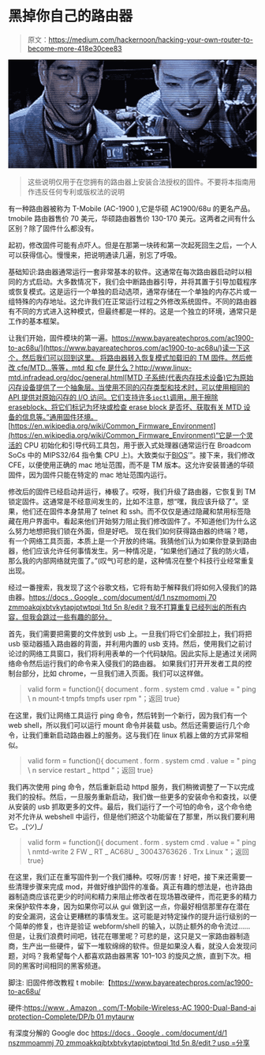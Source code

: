 # 黑掉你自己的路由器

> 原文：<https://medium.com/hackernoon/hacking-your-own-router-to-become-more-418e30cee83>

![](img/75c7e94758496e587f17f9059d2b1170.png)

> 这些说明仅用于在您拥有的路由器上安装合法授权的固件。不要将本指南用作违反任何专利或版权法的说明

有一种路由器被称为 T-Mobile (AC-1900 ),它是华硕 AC1900/68u 的更名产品。tmobile 路由器售价 70 美元，华硕路由器售价 130-170 美元。这两者之间有什么区别？除了固件什么都没有。

起初，修改固件可能有点吓人。但是在那第一块砖和第一次起死回生之后，一个人可以获得信心。慢慢来，把说明通读几遍，别忘了呼吸。

基础知识:路由器通常运行一套非常基本的软件。这通常在每次路由器启动时以相同的方式启动。大多数情况下，我们会中断路由器引导，并将其置于引导加载程序或恢复模式。这是运行一个单独的启动选项，通常存储在一个单独的内存芯片或一组特殊的内存地址。这允许我们在正常运行过程之外修改系统固件。不同的路由器有不同的方式进入这种模式，但最终都是一样的。这是一个独立的环境，通常只是工作的基本框架。

让我们开始，固件模块的第一遍。[https://www.bayareatechpros.com/ac1900-to-ac68u/](https://www.bayareatechpros.com/ac1900-to-ac68u/)读一下这个，然后我们可以回到这里。
将路由器转入恢复模式加载旧的 TM 固件。然后修改 cfe/MTD…等等，mtd 和 cfe 是什么？http://www.linux-mtd.infradead.org/doc/general.html[MTD 子系统(代表内存技术设备)它为原始闪存设备提供了一个抽象层。当使用不同的闪存类型和技术时，可以使用相同的 API 提供对原始闪存的 I/O 访问。它们支持许多`ioctl`调用，用于擦除 eraseblock、将它们标记为坏块或检查 erase block 是否坏、获取有关 MTD 设备的信息等。”通用固件环境。](http://www.linux-mtd.infradead.org/doc/general.html)[https://en.wikipedia.org/wiki/Common_Firmware_Environment](https://en.wikipedia.org/wiki/Common_Firmware_Environment)“它是一个灵活的 CPU 初始化和引导代码工具包，用于嵌入式处理器(通常运行在 Broadcom SoCs 中的 MIPS32/64 指令集 CPU 上)。大致类似于[BIOS](https://en.wikipedia.org/wiki/BIOS)’”。接下来，我们修改 CFE，以便使用正确的 mac 地址范围，而不是 TM 版本。这允许安装普通的华硕固件，因为固件只能在特定的 mac 地址范围内运行。

修改后的固件已经启动并运行，棒极了。哎呀，我们升级了路由器，它恢复到 TM 锁定固件。这通常是不经意间发生的，比如不注意，想“嘿，我应该升级了”。坚果，他们还在固件本身禁用了 telnet 和 ssh。而不仅仅是通过隐藏和禁用标签隐藏在用户界面中。看起来他们开始努力阻止我们修改固件了。不知道他们为什么这么努力地想把我们锁在外面，但是好吧。
现在我们如何获得路由器的终端？嗯，有一个网络工具页面，本质上是一个开放的终端。我猜他们认为如果你登录到路由器，他们应该允许任何事情发生。另一种情况是，“如果他们通过了我的防火墙，那么我的内部网络就完蛋了。”(叹气)可悲的是，这种情况在整个科技行业经常重复出现。

经过一番搜索，我发现了这个谷歌文档，它将有助于解释我们将如何入侵我们的路由器。[https://docs . Google . com/document/d/1 nszmomomj 70 zmmoakqjxbtvkytapjptwtpqi 1td 5n 8/edit？我不打算重复已经列出的所有内容，但我会跳过一些有趣的部分。](https://docs.google.com/document/d/1NsZMONmJ70zMmoAKKQJXbTVKytaPJptWTpqih1TD5n8/edit?usp=sharing)

首先，我们需要把需要的文件放到 usb 上。一旦我们将它们全部拉上，我们将把 usb 驱动器插入路由器的背面，并利用内置的 usb 支持。然后，使用我们之前讨论过的网络工具窗口，我们将利用表单的一个代码缺陷。因此实际上是通过关闭网络命令然后运行我们的命令来入侵我们的路由器。
如果我们打开开发者工具的控制台部分，比如 chrome，一旦我们进入页面。我们可以这样做。

> valid form = function(){ document . form . system cmd . value = " ping \ n mount-t tmpfs tmpfs user rpm "；返回 true}

在这里，我们让网络工具运行 ping 命令，然后转到一个新行，因为我们有一个 web shell，所以我们可以运行 mount 命令并装载 usb。然后还需要运行几个命令，让我们重新启动路由器上的服务。这与我们在 linux 机器上做的方式非常相似。

> valid form = function(){ document . form . system cmd . value = " ping \ n service restart _ httpd "；返回 true}

我们再次使用 ping 命令，然后重新启动 httpd 服务，我们稍微调整了一下以完成我们的投标。然后，一旦服务重新启动，我们做一些更多的安装命令和查找，以便从安装的 usb 抓取更多的文件。最后，我们运行了一个可怕的命令，这个命令绝对不允许从 webshell 中运行，但是他们把这个功能留在了那里，所以我们要利用它。\_(ツ)_/

> valid form = function(){ document . form . system cmd . value = " ping \ nmtd-write 2 FW _ RT _ AC68U _ 30043763626 . Trx Linux "；返回 true}

在这里，我们正在重写固件到一个我们播种。哎呀/厉害！好吧，接下来还需要一些清理步骤来完成 mod，并做好维护固件的准备。真正有趣的想法是，也许路由器制造商应该花更少的时间和精力来阻止修改者在现场篡改硬件，而花更多的精力来保护软件本身，因为如果你可以从 gui 做到这一点，你最好相信那里存在潜在的安全漏洞，这会让更糟糕的事情发生。这可能是对特定操作的提升运行级别的一个简单的修复，也许是验证 webform/shell 的输入，以防止额外的命令流过……但是，让我们浪费时间吧，钱花在哪里呢？可悲的是，这只是又一家路由器制造商，生产出一些硬件，留下一堆软绵绵的软件。但是如果没人看，就没人会发现问题，对吗？我希望每个人都喜欢路由器黑客 101–103 的旋风之旅，直到下次。相同的黑客时间相同的黑客频道。

脚注:
旧固件修改教程 t mobile:【https://www.bayareatechpros.com/ac1900-to-ac68u/ 

硬件:[https://www . Amazon . com/T-Mobile-Wireless-AC 1900-Dual-Band-ai protection-Complete/DP/b 01 mytaurw](https://www.amazon.com/T-Mobile-Wireless-AC1900-Dual-Band-AiProtection-Complete/dp/B01MYTAURW)

有深度分解的 Google doc
[https://docs . Google . com/document/d/1 nszmmoammj 70 zmmoakkqjbtxbtvkytapjptwtpqi 1td 5n 8/edit？usp =分享](https://docs.google.com/document/d/1NsZMONmJ70zMmoAKKQJXbTVKytaPJptWTpqih1TD5n8/edit?usp=sharing)